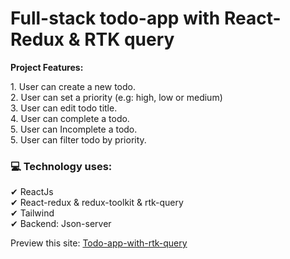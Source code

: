<h1>Full-stack todo-app with React-Redux & RTK query</h1>

<p><b>Project Features:</b></p>
1. User can create a new todo. <br />
2. User can set a priority (e.g: high, low or medium) <br />
3. User can edit todo title.<br />
4. User can complete a todo.<br />
5. User can Incomplete a todo.<br />
5. User can filter todo by priority.

<h3>💻 Technology uses:</h3>
✔ ReactJs <br />
✔ React-redux & redux-toolkit & rtk-query <br />
✔ Tailwind <br />
✔ Backend: Json-server <br />

Preview this site: <a href="https://todo-app-with-rtk-query-by-saurav.netlify.app/">Todo-app-with-rtk-query</a>
